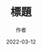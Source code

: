 ---
title: '標題'
thumbnails: '[]'
author: '作者'
date: '2022-03-12'
content: '<p>wde12</p>
<p><img src="https://raw.githubusercontent.com/Yhuang4881/cms-content-stage/main/content/resources/images/1647038179129-2048-1536-6.%E6%AD%A3%E6%83%A0%E9%A3%9F%E5%93%81.JPG" alt="1647038179129-2048-1536-6.正惠食品" style="height: undefined;width: undefined"/></p>
<p>3</p>
'
---